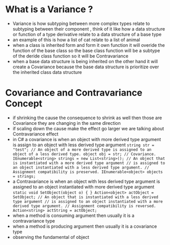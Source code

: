 
# What is a Variance  ? 
- Variance is how subtyping between more complex types relate to subtyping between their component , think of it like how a data structure or function  of a  type  derivative relate to a data structure of a base type 
- an example of this is how a list of cat relate to a list of animal 
- when a class is inherited form and form it own function it will overide the function of the base class so the base class function will be a subtype of the deride class function   so it will be Contravariance 
- when a base data structure is being inherited on the other hand it will create a Covariance because the base data structure is prioritize  over the inherited class data structure 
# Covariance and Contravariance Concept  
- if shrinking the cause the consequence to shrink as well then those are Covariance they are changing in the same direction 
- if scaling down the cause make the effect  go larger we are talking about Contravariance effect 
- in C# a covariance is when an object with more derived type argument is assign to an object with less derived type argument 
`string str = "test"; // An object of a more derived type is assigned to an object of a less derived type. object obj = str; // Covariance. IEnumerable<string> strings = new List<string>(); // An object that is instantiated with a more derived type argument // is assigned to an object instantiated with a less derived type argument. // Assignment compatibility is preserved. IEnumerable<object> objects = strings;` 
- a Contravariance is when an object with less derived type argument  is assigned to an object instantiated with more derived type argument 
`static void SetObject(object o) { } Action<object> actObject = SetObject; // An object that is instantiated with a less derived type argument // is assigned to an object instantiated with a more derived type argument. // Assignment compatibility is reversed. Action<string> actString = actObject;`
- when a method is consuming argument then usually it is a contravariance  type 
- when a method is producing  argument then usually it is a covariance type 
- observing the fundamental of object 